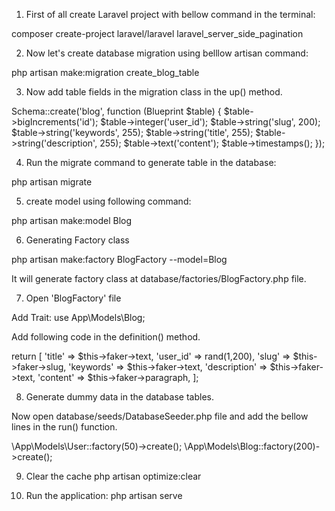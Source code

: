 1) First of all create Laravel project with bellow command in the terminal:

composer create-project laravel/laravel laravel_server_side_pagination

2) Now let's create database migration using belllow artisan command:

php artisan make:migration create_blog_table

3) Now add table fields in the migration class in the up() method.

Schema::create('blog', function (Blueprint $table) {
            $table->bigIncrements('id');
            $table->integer('user_id');
            $table->string('slug', 200);
            $table->string('keywords', 255);
            $table->string('title', 255);
            $table->string('description', 255);
            $table->text('content');
            $table->timestamps();
        });

4) Run the migrate command to generate table in the database:

php artisan migrate

5) create model using following command:

php artisan make:model Blog

6) Generating Factory class

php artisan make:factory BlogFactory --model=Blog

It will generate factory class at database/factories/BlogFactory.php file.

7) Open 'BlogFactory' file

Add Trait: use App\Models\Blog;

Add following code in the definition() method.

return [
            'title' => $this->faker->text,
            'user_id' => rand(1,200),
            'slug' => $this->faker->slug,
            'keywords' => $this->faker->text,
            'description' => $this->faker->text,
            'content' => $this->faker->paragraph,
        ];

8) Generate dummy data in the database tables.

Now open database/seeds/DatabaseSeeder.php file and add the bellow lines in the run() function.

\App\Models\User::factory(50)->create();
\App\Models\Blog::factory(200)->create();

9) Clear the cache
php artisan optimize:clear

10) Run the application:
php artisan serve